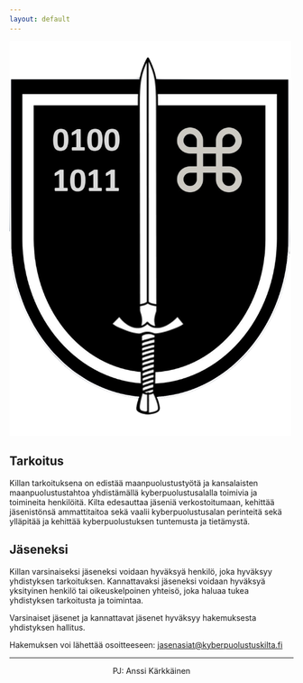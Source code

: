 ```yaml
---
layout: default
---
```


<img src="assets/images/kpk-logo.png" alt="KPK" width="500px" class="center"/>


## Tarkoitus
Killan tarkoituksena on edistää maanpuolustustyötä ja kansalaisten maanpuolustustahtoa yhdistämällä kyberpuolustusalalla toimivia ja toimineita henkilöitä. 
Kilta edesauttaa jäseniä verkostoitumaan, kehittää jäsenistönsä ammattitaitoa sekä vaalii kyberpuolustusalan perinteitä sekä ylläpitää ja kehittää kyberpuolustuksen tuntemusta ja tietämystä.

## Jäseneksi
Killan varsinaiseksi jäseneksi voidaan hyväksyä henkilö, joka hyväksyy yhdistyksen tarkoituksen.
Kannattavaksi jäseneksi voidaan hyväksyä yksityinen henkilö tai oikeuskelpoinen yhteisö, joka haluaa tukea yhdistyksen tarkoitusta ja toimintaa.

Varsinaiset jäsenet ja kannattavat jäsenet hyväksyy hakemuksesta yhdistyksen hallitus.

Hakemuksen voi lähettää osoitteeseen: jasenasiat@kyberpuolustuskilta.fi
<hr>
<p style="text-align: center;">
PJ: Anssi Kärkkäinen 
<BR>
